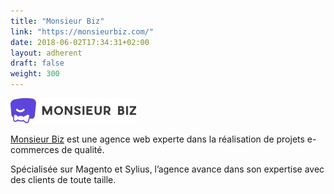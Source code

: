 ```yaml
---
title: "Monsieur Biz"
link: "https://monsieurbiz.com/"
date: 2018-06-02T17:34:31+02:00
layout: adherent
draft: false
weight: 300
---
```


![Monsieur Biz](https://raw.githubusercontent.com/opengento/site-opengento/master/static/img/partners/MonsieurBiz.png "Monsieur Biz")


[Monsieur Biz](https://monsieurbiz.com/) est une agence web experte dans la réalisation de projets e-commerces de qualité. 

Spécialisée sur Magento et Sylius, l’agence avance dans son expertise avec des clients de toute taille.
